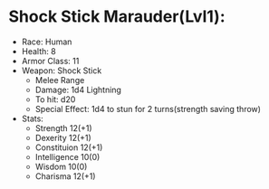 # Shock Stick Marauder(Lvl1):

 * Race: Human
 * Health: 8
 * Armor Class: 11
 * Weapon: Shock Stick
    - Melee Range
    - Damage: 1d4 Lightning
    - To hit: d20
    - Special Effect: 1d4 to stun for 2 turns(strength saving throw)
 * Stats:
    - Strength 12(+1)
    - Dexerity 12(+1)
    - Constituion 12(+1)
    - Intelligence 10(0)
    - Wisdom 10(0)
    - Charisma 12(+1)